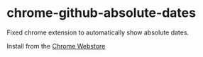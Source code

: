# chrome-github-absolute-dates

Fixed chrome extension to automatically show absolute dates.

Install from the [Chrome Webstore](https://chrome.google.com/webstore/detail/github-absolute-dates/iepecohjelcmdnahbddleblfphbaheno)
